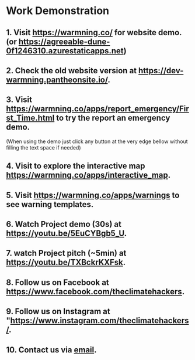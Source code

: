 # Work Demonstration

## 1. Visit https://warmning.co/ for website demo. (or https://agreeable-dune-0f1246310.azurestaticapps.net)
## 2. Check the old website version at https://dev-warmning.pantheonsite.io/.
## 3. Visit https://warmning.co/apps/report_emergency/First_Time.html to try the report an emergency demo.
(When using the demo just click any button at the very edge bellow without filling the text space if needed)
## 4. Visit to explore the interactive map https://warmning.co/apps/interactive_map.
## 5. Visit https://warmning.co/apps/warnings to see warning templates.
## 6. Watch Project demo (30s) at https://youtu.be/5EuCYBgb5_U.
## 7. watch Project pitch (~5min) at https://youtu.be/TXBckrKXFsk.
## 8. Follow us on Facebook at https://www.facebook.com/theclimatehackers.
## 9. Follow us on Instagram at "https://www.instagram.com/theclimatehackers/.
## 10. Contact us via <a href="mailto:theclimatehackers@gmail.com">email</a>.
